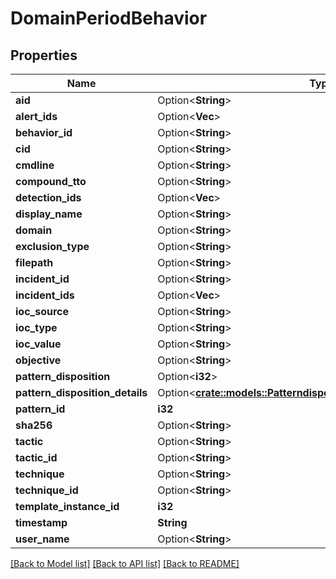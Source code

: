 # DomainPeriodBehavior

## Properties

Name | Type | Description | Notes
------------ | ------------- | ------------- | -------------
**aid** | Option<**String**> |  | [optional]
**alert_ids** | Option<**Vec<String>**> |  | [optional]
**behavior_id** | Option<**String**> |  | [optional]
**cid** | Option<**String**> |  | [optional]
**cmdline** | Option<**String**> |  | [optional]
**compound_tto** | Option<**String**> |  | [optional]
**detection_ids** | Option<**Vec<String>**> |  | [optional]
**display_name** | Option<**String**> |  | [optional]
**domain** | Option<**String**> |  | [optional]
**exclusion_type** | Option<**String**> |  | [optional]
**filepath** | Option<**String**> |  | [optional]
**incident_id** | Option<**String**> |  | [optional]
**incident_ids** | Option<**Vec<String>**> |  | [optional]
**ioc_source** | Option<**String**> |  | [optional]
**ioc_type** | Option<**String**> |  | [optional]
**ioc_value** | Option<**String**> |  | [optional]
**objective** | Option<**String**> |  | [optional]
**pattern_disposition** | Option<**i32**> |  | [optional]
**pattern_disposition_details** | Option<[**crate::models::PatterndispositionPeriodPatternDisposition**](patterndisposition.PatternDisposition.md)> |  | [optional]
**pattern_id** | **i32** |  | 
**sha256** | Option<**String**> |  | [optional]
**tactic** | Option<**String**> |  | [optional]
**tactic_id** | Option<**String**> |  | [optional]
**technique** | Option<**String**> |  | [optional]
**technique_id** | Option<**String**> |  | [optional]
**template_instance_id** | **i32** |  | 
**timestamp** | **String** |  | 
**user_name** | Option<**String**> |  | [optional]

[[Back to Model list]](../README.md#documentation-for-models) [[Back to API list]](../README.md#documentation-for-api-endpoints) [[Back to README]](../README.md)


